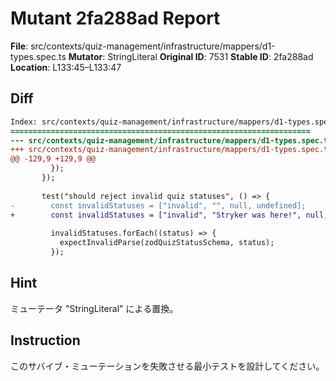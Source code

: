 # Mutant 2fa288ad Report

**File**: src/contexts/quiz-management/infrastructure/mappers/d1-types.spec.ts
**Mutator**: StringLiteral
**Original ID**: 7531
**Stable ID**: 2fa288ad
**Location**: L133:45–L133:47

## Diff

```diff
Index: src/contexts/quiz-management/infrastructure/mappers/d1-types.spec.ts
===================================================================
--- src/contexts/quiz-management/infrastructure/mappers/d1-types.spec.ts	original
+++ src/contexts/quiz-management/infrastructure/mappers/d1-types.spec.ts	mutated #7531
@@ -129,9 +129,9 @@
         });
       });
 
       test("should reject invalid quiz statuses", () => {
-        const invalidStatuses = ["invalid", "", null, undefined];
+        const invalidStatuses = ["invalid", "Stryker was here!", null, undefined];
 
         invalidStatuses.forEach((status) => {
           expectInvalidParse(zodQuizStatusSchema, status);
         });
```

## Hint

ミューテータ "StringLiteral" による置換。

## Instruction

このサバイブ・ミューテーションを失敗させる最小テストを設計してください。
